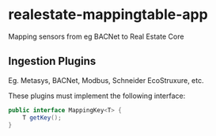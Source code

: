 # realestate-mappingtable-app
Mapping sensors from eg BACNet to Real Estate Core

## Ingestion Plugins
Eg. Metasys, BACNet, Modbus, Schneider EcoStruxure, etc.

These plugins must implement the following interface:

```java
public interface MappingKey<T> {
    T getKey();
}
```

